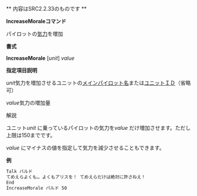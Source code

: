 ** 内容はSRC2.2.33のものです **

**IncreaseMoraleコマンド**

パイロットの[気力](気力.md)を増加

**書式**

**IncreaseMorale** [*unit*] *value*

**指定項目説明**

*unit*気力を増加させるユニットの[メインパイロット名](メインパイロット名.md)または[ユニットＩＤ](ユニットＩＤ.md)（省略可）

*value*気力の増加量

解説

ユニット*unit* に乗っているパイロットの気力を*value* だけ増加させます。ただし上限は150までです。

*value* にマイナスの値を指定して気力を減少させることもできます。

**例**
```sh
Talk バルド
てめえらよくも… よくもアリスを！ てめえらだけは絶対に許さねえ！
End
IncreaseMorale バルド 50
```

